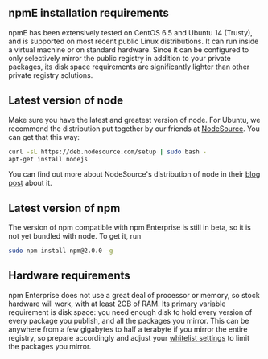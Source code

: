 ## npmE installation requirements

npmE has been extensively tested on CentOS 6.5 and Ubuntu 14 (Trusty), and is
supported on most recent public Linux distributions. It can run inside a
virtual machine or on standard hardware. Since it can be configured to only
selectively mirror the public registry in addition to your private packages,
its disk space requirements are significantly lighter than other private
registry solutions.

## Latest version of node

Make sure you have the latest and greatest version of node. For Ubuntu, we
recommend the distribution put together by our friends at
[NodeSource](https://nodesource.com/). You can get that this way:


```bash
curl -sL https://deb.nodesource.com/setup | sudo bash -
apt-get install nodejs
```

You can find out more about NodeSource's distribution of node in their
[blog post](https://nodesource.com/blog/chris-lea-joins-forces-with-nodesource)
about it.

## Latest version of npm

The version of npm compatible with npm Enterprise is still in beta, so it
is not yet bundled with node. To get it, run

```bash
sudo npm install npm@2.0.0 -g
```

## Hardware requirements

npm Enterprise does not use a great deal of processor or memory, so stock
hardware will work, with at least 2GB of RAM. Its primary variable requirement
is disk space: you need enough disk to hold every version of every package
you publish, and all the packages you mirror. This can be anywhere from a few
gigabytes to half a terabyte if you mirror the entire registry, so prepare
accordingly and adjust your [whitelist settings](/enterprise/whitelist) to
limit the packages you mirror.
